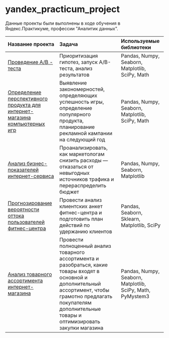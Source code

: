 # yandex_practicum_project

Данные проекты были выполнены в ходе обучения в Яндекс.Практикуме, профессии "Аналитик данных".


| Название проекта                                   | Задача                                                        | Используемые библиотеки          |
| :--------------------------------------------------| :-------------------------------------------------------------|:---------------------------------|
| [Проведение А/В - теста](https://github.com/SashaMaryasova/yandex_practicum_project/blob/main/AB_test/AB_test.ipynb) | Приоритизация гипотез, запуск A/B-теста, анализ результатов | Pandas, Numpy, Seaborn, Matplotlib, SciPy, Math |
| [Определение перспективного продукта для интернет-магазина компьютерных игр](https://github.com/SashaMaryasova/yandex_practicum_project/blob/main/analysis_for_a_computer_game_store/analysis_for_a_computer_game_store.ipynb) | Выявление закономерностей, определяющих успешность игры, определение популярного продукта, планирование рекламной кампании на следующий год | Pandas, Numpy, Seaborn, Matplotlib, SciPy, Math |
| [Анализ бизнес-показателей интернет-сервиса](https://github.com/SashaMaryasova/yandex_practicum_project/blob/main/analysis_of_business_indicators/analysis_of_business_indicators.ipynb) | Проанализировать, как маркетологам снизить расходы — отказаться от невыгодных источников трафика и перераспределить бюджет | Pandas, Numpy, Seaborn, Matplotlib |
| [Прогнозирование вероятности оттока пользователей фитнес-центра](https://github.com/SashaMaryasova/yandex_practicum_project/blob/main/forecasting_the_outflow_of_users/forecasting_the_outflow_of_users.ipynb) | Провести анализ клиентских анкет фитнес-центра и подготовить план действий по удержанию клиентов | Pandas, Seaborn, Sklearn, Matplotlib, SciPy |
| [Анализ товарного ассортимента интернет-магазина](https://github.com/SashaMaryasova/yandex_practicum_project/blob/main/аnalysis_of_the_product_range/аnalysis_of_the_product_range.ipynb) | Провести полноценный анализ товарного ассортимента и разобраться, какие товары входят в основной и дополнительный ассортимент, чтобы грамотно предлагать покупателям дополнительные товары и оптимизировать закупки магазина | Pandas, Numpy, Seaborn, Matplotlib, SciPy, Math, PyMystem3 |

